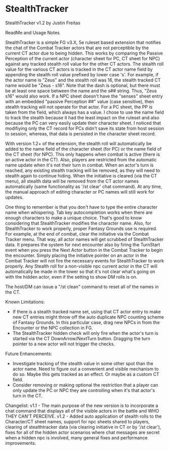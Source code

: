 # StealthTracker

StealthTracker v1.2 by Justin Freitas

ReadMe and Usage Notes

StealthTracker is a simple FG v3.X, 5e ruleset based extension that notifies the chat of the Combat Tracker actors that are not perceptible by the current CT actor due to being hidden.  This works by comparing the Passive Perception of the current actor (character sheet for PC, CT sheet for NPC) against any tracked stealth roll value for the other CT actors.  The stealth roll value for the various CT actors is tracked in the CT actor name field by appending the stealth roll value prefixed by lower case 's'.  For example, if the actor name is "Zeus" and the stealth roll was 16, the stealth tracked CT name would be "Zeus - s16".  Note that the dash is optional, but there must be at least one space between the name and the s## string.  Thus, "Zeus s16" would also work.  If a NPC sheet doesn't have the "senses" sheet entry with an embedded "passive Perception ##" value (case sensitive), then stealth tracking will not operate for that actor.  For a PC sheet, the PP is taken from the field, which always has a value.  I chose to use the name field to track the stealth because it had the least impact on the ruleset and also because the PC can very easily update their character sheet.  I noticed that modifiying only the CT record for PCs didn't save its state from host session to session, whereas, that data is persisted in the character sheet record.

With version 1.2+ of the extension, the stealth roll will automatically be added to the name field of the character sheet (for PC) or the name field of the CT sheet (for NPC).  This only happens when combat is active (there is an active actor in the CT).  Also, players are restricted from the automatic name update when it's not their turn in combat.  When an actor's turn is reached, any existing stealth tracking will be removed, as they will need to stealth again to continue hiding.  When the initiative is cleared (via the CT menu), all stealth data will be removed from the CT actor names automatically (same functionality as '/st clear' chat command). At any time, the manual approach of editing character or PC names will still work for updates.

One thing to remember is that you don't have to type the entire character name when whispering.  Tab key autocompletion works when there are enough characters to make a unique choice.  That's good to know considering that StealthTracker modifies the character name.  Also, for StealthTracker to work properly, proper Fantasy Grounds use is required.  For example, at the end of combat, clear the initiative via the Combat Tracker menu.  That way, all actor names will get scrubbed of StealthTracker data.  It prepares the system for next encounter also by firing the TurnStart event when you press the Next Actor button in the Combat Tracker to begin the encounter.  Simply placing the initiative pointer on an actor in the Combat Tracker will not fire the necessary events for StealthTracker to work properly.  Any Stealth roll for a non-visible npc current actor in the CT will automatically be made in the tower so that it's not clear what's going on with the hidden actor, even if the setting to show DM rolls is on.

The host/DM can issue a "/st clean" command to reset all of the names in the CT.

Known Limitations:
- If there is a stealth tracked name set, using that CT actor entry to make new CT entries might throw off the auto duplicate NPC counting scheme of Fantasy Grounds.  In this particular case, drag new NPCs in from the Encounter or the NPC collection in FG.
- The StealthTracker hidden check will only fire when the actor's turn is started via the CT DownArrow/NextTurn button.  Dragging the turn pointer to a new actor will not trigger the checks.

Future Enhancements:
- Investigate tracking of the stealth value in some other spot than the actor name.  Need to figure out a convenient and visible mechanism to do so.  Maybe this gets tracked as an effect.  Or maybe as a custom CT field.
- Consider removing or making optional the restriction that a player can only update the PC or NPC they are controlling when it's that actor's turn in the CT.

Changelist:
v1.1 - The main purpose of the new version is to incorporate a chat command that displays all of the visible actors in the battle and WHO THEY CAN'T PERCEIVE.
v1.2 - Added auto application of stealth rolls to the Character/CT sheet names, support for npc sheets shared to players, clearing of stealthtracker data (via clearing initiative in CT or by '/st clear'), fixes for all of the hidden actor scenarios where chat messages are secret when a hidden npc is involved, many general fixes and performance improvements.